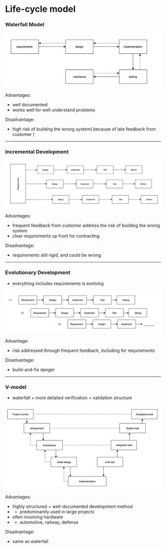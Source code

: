 # Life-cycle model

### Waterfall Model

![Waterfall Model](.gitbook/assets/1%20%281%29.jpg)

Advantages:

* well documented
* works well for well understand problems

Disadvantage:

* high risk of building the wrong system\( because of late feedback from customer \)

-------------------------------------------------------------------------------------------------------------------

### Incremental Development

![Incremental Development](.gitbook/assets/4.jpg)

Advantages:

* frequent feedback from customer address the risk of building the wrong system
* clear requirements up front for contracting

Disadvantage:

* requirements still rigid, and could be wrong

-------------------------------------------------------------------------------------------------------------------

### Evolutionary Development

* everything includes requirements is evolving 

![Evolutionary development](.gitbook/assets/2.jpg)

Advantage:

* risk addressed through frequent feedback, including for requirements

Disadvantage:

* build-and-fix danger

-------------------------------------------------------------------------------------------------------------------

### V-model

* waterfall + more detailed verification + validation structure

![V-Model](.gitbook/assets/3.jpg)

Advantages:

* highly structured + well-documented development method
* * predominantly used in large projects
*  often involving hardware
* * automotive, railway, defense

Disadvantage:

* same as waterfall







